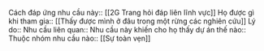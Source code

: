 Cách đáp ứng nhu cầu này:: [[2G Trang hỏi đáp liên lĩnh vực]]
Họ được gì khi tham gia:: [[Thấy được mình ở đâu trong một rừng các nghiên cứu]]
Lý do:: 
Nhu cầu liên quan:: 
Nhu cầu này khiến cho họ thấy dự án thế nào:: 
Thuộc nhóm nhu cầu nào:: [[Sự toàn vẹn]]

